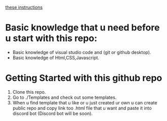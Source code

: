 [these instructions](https://github.com/anonymous-editor/BRMM/blob/main/Documentation/SOURCECODE.md)

# Basic knowledge that u need before u start with this repo:

- Basic knowledge of visual studio code and (git or github desktop).
- Basic knowledge of Html,CSS,Javascript.

# Getting Started with this github repo

1. Clone this repo.
2. Go to ./Templates and check out some templates.
3. When u find template that u like or u just created ur own u can create public repo and copy link too .html file that u want and paste it into discord bot (Discord bot will be soon).
